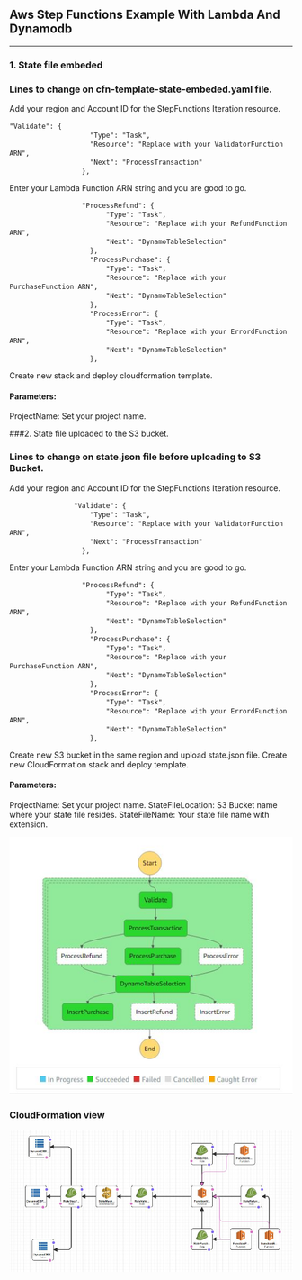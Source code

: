 ## **Aws Step Functions Example With Lambda And Dynamodb**

------------

### 1. State file embeded

### Lines to change on cfn-template-state-embeded.yaml file.
Add your region and Account ID for the StepFunctions Iteration resource.

    "Validate": {
                        "Type": "Task",
                        "Resource": "Replace with your ValidatorFunction ARN",
                        "Next": "ProcessTransaction"
                      },

Enter your Lambda Function ARN string and you are good to go.

                      "ProcessRefund": {
                            "Type": "Task",
                            "Resource": "Replace with your RefundFunction ARN",
                            "Next": "DynamoTableSelection"
                        },
                        "ProcessPurchase": {
                            "Type": "Task",
                            "Resource": "Replace with your PurchaseFunction ARN",
                            "Next": "DynamoTableSelection"
                        },
                        "ProcessError": {
                            "Type": "Task",
                            "Resource": "Replace with your ErrordFunction ARN",
                            "Next": "DynamoTableSelection"
                        },

Create new stack and deploy cloudformation template.
#### Parameters:
ProjectName: Set your project name.

###2. State file uploaded to the S3 bucket.
### Lines to change on state.json file before uploading to S3 Bucket.
Add your region and Account ID for the StepFunctions Iteration resource.

                    "Validate": {
                        "Type": "Task",
                        "Resource": "Replace with your ValidatorFunction ARN",
                        "Next": "ProcessTransaction"
                      },

Enter your Lambda Function ARN string and you are good to go.

                      "ProcessRefund": {
                            "Type": "Task",
                            "Resource": "Replace with your RefundFunction ARN",
                            "Next": "DynamoTableSelection"
                        },
                        "ProcessPurchase": {
                            "Type": "Task",
                            "Resource": "Replace with your PurchaseFunction ARN",
                            "Next": "DynamoTableSelection"
                        },
                        "ProcessError": {
                            "Type": "Task",
                            "Resource": "Replace with your ErrordFunction ARN",
                            "Next": "DynamoTableSelection"
                        },

Create new S3 bucket in the same region and upload state.json file.
Create new CloudFormation stack and deploy template.
#### Parameters:
ProjectName: Set your project name.
StateFileLocation: S3 Bucket name where your state file resides.
StateFileName: Your state file name with extension.

![](images/State.JPG)

### CloudFormation view

![](images/CF.JPG)

